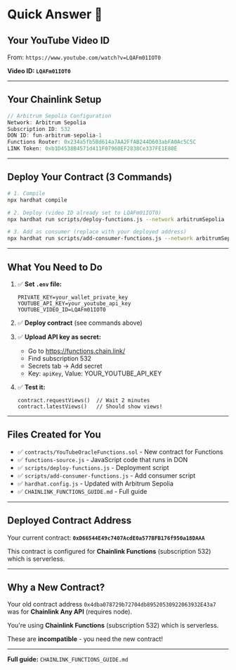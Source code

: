 # Quick Answer 🎯

## Your YouTube Video ID

From: `https://www.youtube.com/watch?v=LQAFm01IOT0`

**Video ID: `LQAFm01IOT0`**

---

## Your Chainlink Setup

```javascript
// Arbitrum Sepolia Configuration
Network: Arbitrum Sepolia
Subscription ID: 532
DON ID: fun-arbitrum-sepolia-1
Functions Router: 0x234a5fb5Bd614a7AA2FfAB244D603abFA0Ac5C5C
LINK Token: 0xb1D4538B4571d411F07960EF2838Ce337FE1E80E
```

---

## Deploy Your Contract (3 Commands)

```bash
# 1. Compile
npx hardhat compile

# 2. Deploy (video ID already set to LQAFm01IOT0)
npx hardhat run scripts/deploy-functions.js --network arbitrumSepolia

# 3. Add as consumer (replace with your deployed address)
npx hardhat run scripts/add-consumer-functions.js --network arbitrumSepolia YOUR_CONTRACT_ADDRESS
```

---

## What You Need to Do

1. ✅ **Set `.env` file:**
   ```env
   PRIVATE_KEY=your_wallet_private_key
   YOUTUBE_API_KEY=your_youtube_api_key
   YOUTUBE_VIDEO_ID=LQAFm01IOT0
   ```

2. ✅ **Deploy contract** (see commands above)

3. ✅ **Upload API key as secret:**
   - Go to https://functions.chain.link/
   - Find subscription 532
   - Secrets tab → Add secret
   - Key: `apiKey`, Value: YOUR_YOUTUBE_API_KEY

4. ✅ **Test it:**
   ```solidity
   contract.requestViews()  // Wait 2 minutes
   contract.latestViews()   // Should show views!
   ```

---

## Files Created for You

- ✅ `contracts/YouTubeOracleFunctions.sol` - New contract for Functions
- ✅ `functions-source.js` - JavaScript code that runs in DON
- ✅ `scripts/deploy-functions.js` - Deployment script
- ✅ `scripts/add-consumer-functions.js` - Add consumer script
- ✅ `hardhat.config.js` - Updated with Arbitrum Sepolia
- ✅ `CHAINLINK_FUNCTIONS_GUIDE.md` - Full guide

---

## Deployed Contract Address

Your current contract: **`0xD66544E49c7407AcdE0a577BFB176f950a18DAAA`**

This contract is configured for **Chainlink Functions** (subscription 532) which is serverless.

---

## Why a New Contract?

Your old contract address `0x4dba078729b72704db89520530922063932E43a7` was for **Chainlink Any API** (requires node).

You're using **Chainlink Functions** (subscription 532) which is serverless.

These are **incompatible** - you need the new contract!

---

**Full guide:** `CHAINLINK_FUNCTIONS_GUIDE.md`
